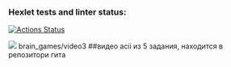 ### Hexlet tests and linter status:
[![Actions Status](https://github.com/EvgeniyBezzubov/python-project-49/workflows/hexlet-check/badge.svg)](https://github.com/EvgeniyBezzubov/python-project-49/actions)


<a href="https://codeclimate.com/github/EvgeniyBezzubov/python-project-49/maintainability"><img src="https://api.codeclimate.com/v1/badges/0bcb316d0719c8c35cdb/maintainability" /></a>
brain_games/video3  ##видео acii из 5 задания, находится в репозитори гита